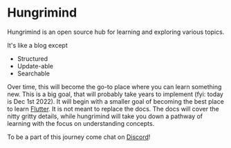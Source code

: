 # Hungrimind

Hungrimind is an open source hub for learning and exploring various topics.

It's like a blog except

- Structured
- Update-able
- Searchable

Over time, this will become the go-to place where you can learn something new. This is a big goal, that will probably take years to implement (fyi: today is Dec 1st 2022). It will begin with a smaller goal of becoming the best place to learn [Flutter](https://flutter.dev). It is not meant to replace the docs. The docs will cover the nitty gritty details, while hungrimind will take you down a pathway of learning with the focus on understanding concepts.

To be a part of this journey come chat on [Discord](https://discord.gg/nz8kFDm7gN)!
